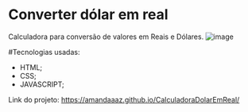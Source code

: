 # Converter dólar em real
Calculadora para conversão de valores em Reais e Dólares.
![image](https://github.com/Amandaaaz/CalculadoraDolarEmReal/assets/95643803/1a740c03-fa74-45b2-ad11-e03107d88eff)

#Tecnologias usadas:

- HTML;
- CSS;
- JAVASCRIPT;

Link do projeto:
https://amandaaaz.github.io/CalculadoraDolarEmReal/
